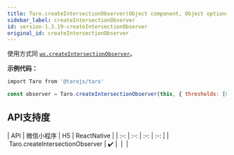 ```yaml
---
title: Taro.createIntersectionObserver(Object component, Object options)
sidebar_label: createIntersectionObserver
id: version-1.3.19-createIntersectionObserver
original_id: createIntersectionObserver
---
```



使用方式同 [`wx.createIntersectionObserver`](https://developers.weixin.qq.com/miniprogram/dev/api/wxml/wx.createIntersectionObserver.html)。



**示例代码：**

```jsx
import Taro from '@tarojs/taro'

const observer = Taro.createIntersectionObserver(this, { thresholds: [0], observeAll: true })
```

## API支持度

| API | 微信小程序 | H5 | ReactNative |
| :-: | :-: | :-: | :-: |
| Taro.createIntersectionObserver | ✔️ |  |  |


